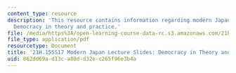 ```yaml
---
content_type: resource
description: 'This resource contains information regarding modern Japan lecture slides:
  Democracy in theory and practice.'
file: /media/https%3A/open-learning-course-data-rc.s3.amazonaws.com/21h-155-modern-japan-1868-to-present-spring-2017/862dd69ad13ca80dd32ec265f96e3b4a_MIT21H_155S17_Democracy.pdf
file_type: application/pdf
resourcetype: Document
title: '21H.155S17 Modern Japan Lecture Slides: Democracy in Theory and Practice'
uid: 862dd69a-d13c-a80d-d32e-c265f96e3b4a
---
```


